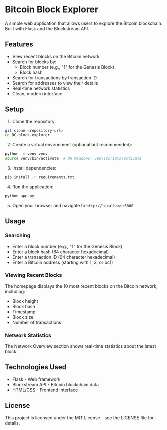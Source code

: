 # Bitcoin Block Explorer

A simple web application that allows users to explore the Bitcoin blockchain. Built with Flask and the Blockstream API.

## Features

- View recent blocks on the Bitcoin network
- Search for blocks by:
  - Block number (e.g., "1" for the Genesis Block)
  - Block hash
- Search for transactions by transaction ID
- Search for addresses to view their details
- Real-time network statistics
- Clean, modern interface

## Setup

1. Clone the repository:
```bash
git clone <repository-url>
cd BC-block-explorer
```

2. Create a virtual environment (optional but recommended):
```bash
python -m venv venv
source venv/bin/activate  # On Windows: venv\Scripts\activate
```

3. Install dependencies:
```bash
pip install -r requirements.txt
```

4. Run the application:
```bash
python app.py
```

5. Open your browser and navigate to `http://localhost:5000`

## Usage

### Searching
- Enter a block number (e.g., "1" for the Genesis Block)
- Enter a block hash (64 character hexadecimal)
- Enter a transaction ID (64 character hexadecimal)
- Enter a Bitcoin address (starting with 1, 3, or bc1)

### Viewing Recent Blocks
The homepage displays the 10 most recent blocks on the Bitcoin network, including:
- Block height
- Block hash
- Timestamp
- Block size
- Number of transactions

### Network Statistics
The Network Overview section shows real-time statistics about the latest block.

## Technologies Used

- Flask - Web framework
- Blockstream API - Bitcoin blockchain data
- HTML/CSS - Frontend interface

## License

This project is licensed under the MIT License - see the LICENSE file for details. 